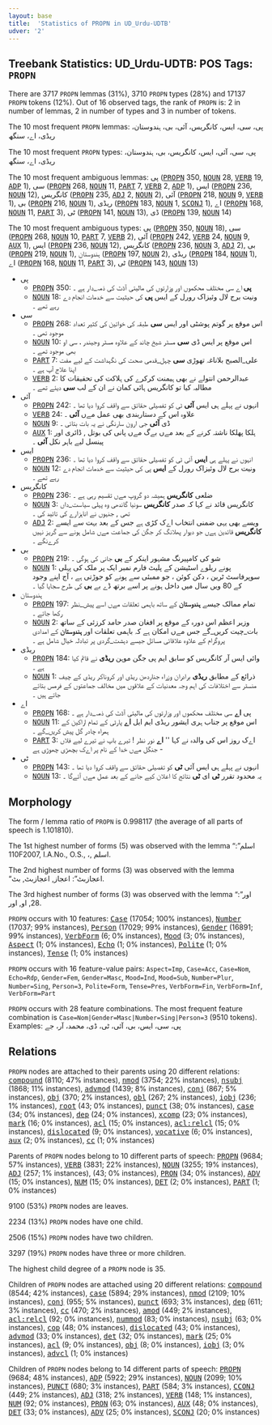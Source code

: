 ```yaml
---
layout: base
title:  'Statistics of PROPN in UD_Urdu-UDTB'
udver: '2'
---
```


## Treebank Statistics: UD_Urdu-UDTB: POS Tags: `PROPN`

There are 3717 `PROPN` lemmas (31%), 3710 `PROPN` types (28%) and 17137 `PROPN` tokens (12%).
Out of 16 observed tags, the rank of `PROPN` is: 2 in number of lemmas, 2 in number of types and 3 in number of tokens.

The 10 most frequent `PROPN` lemmas: پی، سی، ایس، کانگریس، آئی، بی، ہندوستان، ریڈی، اے، سنگھ

The 10 most frequent `PROPN` types:  پی، سی، آئی، ایس، کانگریس، بی، ہندوستان، ریڈی، اے، سنگھ

The 10 most frequent ambiguous lemmas: پی (<tt><a href="ur_udtb-pos-PROPN.html">PROPN</a></tt> 350, <tt><a href="ur_udtb-pos-NOUN.html">NOUN</a></tt> 28, <tt><a href="ur_udtb-pos-VERB.html">VERB</a></tt> 19, <tt><a href="ur_udtb-pos-ADP.html">ADP</a></tt> 1), سی (<tt><a href="ur_udtb-pos-PROPN.html">PROPN</a></tt> 268, <tt><a href="ur_udtb-pos-NOUN.html">NOUN</a></tt> 11, <tt><a href="ur_udtb-pos-PART.html">PART</a></tt> 7, <tt><a href="ur_udtb-pos-VERB.html">VERB</a></tt> 2, <tt><a href="ur_udtb-pos-ADP.html">ADP</a></tt> 1), ایس (<tt><a href="ur_udtb-pos-PROPN.html">PROPN</a></tt> 236, <tt><a href="ur_udtb-pos-NOUN.html">NOUN</a></tt> 12), کانگریس (<tt><a href="ur_udtb-pos-PROPN.html">PROPN</a></tt> 235, <tt><a href="ur_udtb-pos-ADJ.html">ADJ</a></tt> 2, <tt><a href="ur_udtb-pos-NOUN.html">NOUN</a></tt> 2), آئی (<tt><a href="ur_udtb-pos-PROPN.html">PROPN</a></tt> 218, <tt><a href="ur_udtb-pos-NOUN.html">NOUN</a></tt> 9, <tt><a href="ur_udtb-pos-VERB.html">VERB</a></tt> 1), بی (<tt><a href="ur_udtb-pos-PROPN.html">PROPN</a></tt> 216, <tt><a href="ur_udtb-pos-NOUN.html">NOUN</a></tt> 1), ریڈی (<tt><a href="ur_udtb-pos-PROPN.html">PROPN</a></tt> 183, <tt><a href="ur_udtb-pos-NOUN.html">NOUN</a></tt> 1, <tt><a href="ur_udtb-pos-SCONJ.html">SCONJ</a></tt> 1), اے (<tt><a href="ur_udtb-pos-PROPN.html">PROPN</a></tt> 168, <tt><a href="ur_udtb-pos-NOUN.html">NOUN</a></tt> 11, <tt><a href="ur_udtb-pos-PART.html">PART</a></tt> 3), ٹی (<tt><a href="ur_udtb-pos-PROPN.html">PROPN</a></tt> 141, <tt><a href="ur_udtb-pos-NOUN.html">NOUN</a></tt> 13), ڈی (<tt><a href="ur_udtb-pos-PROPN.html">PROPN</a></tt> 139, <tt><a href="ur_udtb-pos-NOUN.html">NOUN</a></tt> 14)

The 10 most frequent ambiguous types:  پی (<tt><a href="ur_udtb-pos-PROPN.html">PROPN</a></tt> 350, <tt><a href="ur_udtb-pos-NOUN.html">NOUN</a></tt> 18), سی (<tt><a href="ur_udtb-pos-PROPN.html">PROPN</a></tt> 268, <tt><a href="ur_udtb-pos-NOUN.html">NOUN</a></tt> 10, <tt><a href="ur_udtb-pos-PART.html">PART</a></tt> 7, <tt><a href="ur_udtb-pos-VERB.html">VERB</a></tt> 2), آئی (<tt><a href="ur_udtb-pos-PROPN.html">PROPN</a></tt> 242, <tt><a href="ur_udtb-pos-VERB.html">VERB</a></tt> 24, <tt><a href="ur_udtb-pos-NOUN.html">NOUN</a></tt> 9, <tt><a href="ur_udtb-pos-AUX.html">AUX</a></tt> 1), ایس (<tt><a href="ur_udtb-pos-PROPN.html">PROPN</a></tt> 236, <tt><a href="ur_udtb-pos-NOUN.html">NOUN</a></tt> 12), کانگریس (<tt><a href="ur_udtb-pos-PROPN.html">PROPN</a></tt> 236, <tt><a href="ur_udtb-pos-NOUN.html">NOUN</a></tt> 3, <tt><a href="ur_udtb-pos-ADJ.html">ADJ</a></tt> 2), بی (<tt><a href="ur_udtb-pos-PROPN.html">PROPN</a></tt> 219, <tt><a href="ur_udtb-pos-NOUN.html">NOUN</a></tt> 1), ہندوستان (<tt><a href="ur_udtb-pos-PROPN.html">PROPN</a></tt> 197, <tt><a href="ur_udtb-pos-NOUN.html">NOUN</a></tt> 2), ریڈی (<tt><a href="ur_udtb-pos-PROPN.html">PROPN</a></tt> 184, <tt><a href="ur_udtb-pos-NOUN.html">NOUN</a></tt> 1), اے (<tt><a href="ur_udtb-pos-PROPN.html">PROPN</a></tt> 168, <tt><a href="ur_udtb-pos-NOUN.html">NOUN</a></tt> 11, <tt><a href="ur_udtb-pos-PART.html">PART</a></tt> 3), ٹی (<tt><a href="ur_udtb-pos-PROPN.html">PROPN</a></tt> 143, <tt><a href="ur_udtb-pos-NOUN.html">NOUN</a></tt> 13)


* پی
  * <tt><a href="ur_udtb-pos-PROPN.html">PROPN</a></tt> 350: <b>پی</b> اے سی مختلف محکموں اور وزارتوں کی مالیتی آڈٹ کی ذمہ_دار ہے ۔
  * <tt><a href="ur_udtb-pos-NOUN.html">NOUN</a></tt> 18: ونیت برج لال وئیزاک رورل کے ایس <b>پی</b> کی حیثیت سے خدمات انجام دے رہے تھے ۔
* سی
  * <tt><a href="ur_udtb-pos-PROPN.html">PROPN</a></tt> 268: اس موقع پر گوتم پوشٹی اور ایس <b>سی</b> طبقہ کی خواتین کی کثیر تعداد موجود تھی ۔
  * <tt><a href="ur_udtb-pos-NOUN.html">NOUN</a></tt> 10: اس موقع پر ایس ڈی <b>سی</b> مسٹر شیخ چاند کے علاوہ مسٹر وجیندر ، سی او بھی موجود تھے ۔
  * <tt><a href="ur_udtb-pos-PART.html">PART</a></tt> 7: علی_الصبح بلاناغہ تھوڑی <b>سی</b> چہل_قدمی صحت کی نگہداشت کے لیے مفت اپنا علاج آپ ہے ۔
  * <tt><a href="ur_udtb-pos-VERB.html">VERB</a></tt> 2: عبدالرحمن انتولے نے بھی ہیمنت کرکرے کی ہلاکت کی تحقیقات کا مطالبہ کیا تو کانگریس ہائی کمان نے ان کے لب <b>سی</b> دیئے تھے ۔
* آئی
  * <tt><a href="ur_udtb-pos-PROPN.html">PROPN</a></tt> 242: انہوں نے پہلے ہی ایس <b>آئی</b> ٹی کو تفصیلی حقائق سے واقف کروا دیا تھا ۔
  * <tt><a href="ur_udtb-pos-VERB.html">VERB</a></tt> 24: علاوہ اس کے دستاربندی بھی عمل مےں <b>آئی</b> ۔
  * <tt><a href="ur_udtb-pos-NOUN.html">NOUN</a></tt> 9: ڈی <b>آئی</b> جی ارون سارنگی نے یہ بات بتائی ۔
  * <tt><a href="ur_udtb-pos-AUX.html">AUX</a></tt> 1: ہلکا پھلکا ناشتہ کرنے کے بعد مےں بےگ مےں پانی کی بوتل , ڈائری اور پینسل لیے باہر نکل <b>آئی</b> ۔
* ایس
  * <tt><a href="ur_udtb-pos-PROPN.html">PROPN</a></tt> 236: انہوں نے پہلے ہی <b>ایس</b> آئی ٹی کو تفصیلی حقائق سے واقف کروا دیا تھا ۔
  * <tt><a href="ur_udtb-pos-NOUN.html">NOUN</a></tt> 12: ونیت برج لال وئیزاک رورل کے <b>ایس</b> پی کی حیثیت سے خدمات انجام دے رہے تھے ۔
* کانگریس
  * <tt><a href="ur_udtb-pos-PROPN.html">PROPN</a></tt> 236: ضلعی <b>کانگریس</b> ہمیشہ دو گروپ مےں تقسیم رہی ہے ۔
  * <tt><a href="ur_udtb-pos-NOUN.html">NOUN</a></tt> 3: کانگریس قائد نے کہا کہ صدر <b>کانگریس</b> سونیا گاندھی وہ پہلی سیاست_داں تھی , جنہوں نے اناہزارے کی تائید کی ۔
  * <tt><a href="ur_udtb-pos-ADJ.html">ADJ</a></tt> 2: ویسے بھی یہی ضمنی انتخاب اےک کڑی ہے جس کے بعد بہت سے ایسے <b>کانگریس</b> قائدین ہےں جو دیوار پھلانگ کر جگن کی جماعت مےں شامل ہونے سے گریز نہیں کرےنگے ۔
* بی
  * <tt><a href="ur_udtb-pos-PROPN.html">PROPN</a></tt> 219: شو کی کامپیرنگ مشہور اینکر کے <b>بی</b> جانی کی ہوگی ۔
  * <tt><a href="ur_udtb-pos-NOUN.html">NOUN</a></tt> 1: پونے ریلوے اسٹیشن کے پلیٹ فارم نمبر ایک پر ملک کی پہلی سوپرفاسٹ ٹرین ، دکن کوئن ، جو ممبئی سے پونے کو جوڑتی ہے ، آج اپنے وجود کے 80 ویں سال میں داخل ہونے پر اسے برتھ ڈے بے <b>بی</b> کی طرح سجایا گیا ۔
* ہندوستان
  * <tt><a href="ur_udtb-pos-PROPN.html">PROPN</a></tt> 197: تمام ممالک جیسے <b>ہندوستان</b> کے ساتھ باہمی تعلقات مےں اسے پیش_نظر رکھا جائے ۔
  * <tt><a href="ur_udtb-pos-NOUN.html">NOUN</a></tt> 2: وزیر اعظم اس دورہ کے موقع پر افغان صدر حامد کرزئی کے ساتھ بات_چیت کریں_گے جس مےں امکان ہے کہ باہمی تعلقات اور <b>ہندوستان</b> کے امدادی پروگرام کے علاوہ علاقائی مسائل جیسے دہشت_گردی پر تبادلہ خیال شامل ہے ۔
* ریڈی
  * <tt><a href="ur_udtb-pos-PROPN.html">PROPN</a></tt> 184: وائی ایس آر کانگریس کو سابق ایم پی جگن موہن <b>ریڈی</b> نے قائم کیا ہے ۔
  * <tt><a href="ur_udtb-pos-NOUN.html">NOUN</a></tt> 1: ذرائع کے مطابق <b>ریڈی</b> برادران وزراء جناردھن ریڈی اور کروناکر ریڈی کے چیف منسٹر سے اختلافات کی اہم وجہ معدنیات کے علاقوں میں مخالف جماعتوں کے فرمس بتائے جاتے ہیں ۔
* اے
  * <tt><a href="ur_udtb-pos-PROPN.html">PROPN</a></tt> 168: پی <b>اے</b> سی مختلف محکموں اور وزارتوں کی مالیتی آڈٹ کی ذمہ_دار ہے ۔
  * <tt><a href="ur_udtb-pos-NOUN.html">NOUN</a></tt> 11: اس موقع پر جناب ہری ایشور ریڈی ایم ایل <b>اے</b> پارٹی کے تمام اراکین کے ہمراہ چادر گل پیش کریں_گے ۔
  * <tt><a href="ur_udtb-pos-PART.html">PART</a></tt> 3: اےک روز اس کی والدہ نے کہا '' <b>اے</b> نور نظر ! تیرے باپ نے تیرے لیے فلاں جنگل مےں خدا کے نام پر اےک بچھڑی چھوڑی ہے -
* ٹی
  * <tt><a href="ur_udtb-pos-PROPN.html">PROPN</a></tt> 143: انہوں نے پہلے ہی ایس آئی <b>ٹی</b> کو تفصیلی حقائق سے واقف کروا دیا تھا ۔
  * <tt><a href="ur_udtb-pos-NOUN.html">NOUN</a></tt> 13: یہ محدود تقرر <b>ٹی</b> ای <b>ٹی</b> نتائج کا اعلان کیے جانے کے بعد عمل مےں آئےگا ۔

## Morphology

The form / lemma ratio of `PROPN` is 0.998117 (the average of all parts of speech is 1.101810).

The 1st highest number of forms (5) was observed with the lemma “اسلم”: 110F2007, I.A.No., O.S., ،, اسلم.

The 2nd highest number of forms (3) was observed with the lemma “اعجازبٹ”: اعجاز, اعجازبٹ, بٹ.

The 3rd highest number of forms (3) was observed with the lemma “اور”: 28, او, اور.

`PROPN` occurs with 10 features: <tt><a href="ur_udtb-feat-Case.html">Case</a></tt> (17054; 100% instances), <tt><a href="ur_udtb-feat-Number.html">Number</a></tt> (17037; 99% instances), <tt><a href="ur_udtb-feat-Person.html">Person</a></tt> (17029; 99% instances), <tt><a href="ur_udtb-feat-Gender.html">Gender</a></tt> (16891; 99% instances), <tt><a href="ur_udtb-feat-VerbForm.html">VerbForm</a></tt> (6; 0% instances), <tt><a href="ur_udtb-feat-Mood.html">Mood</a></tt> (3; 0% instances), <tt><a href="ur_udtb-feat-Aspect.html">Aspect</a></tt> (1; 0% instances), <tt><a href="ur_udtb-feat-Echo.html">Echo</a></tt> (1; 0% instances), <tt><a href="ur_udtb-feat-Polite.html">Polite</a></tt> (1; 0% instances), <tt><a href="ur_udtb-feat-Tense.html">Tense</a></tt> (1; 0% instances)

`PROPN` occurs with 16 feature-value pairs: `Aspect=Imp`, `Case=Acc`, `Case=Nom`, `Echo=Rdp`, `Gender=Fem`, `Gender=Masc`, `Mood=Ind`, `Mood=Sub`, `Number=Plur`, `Number=Sing`, `Person=3`, `Polite=Form`, `Tense=Pres`, `VerbForm=Fin`, `VerbForm=Inf`, `VerbForm=Part`

`PROPN` occurs with 28 feature combinations.
The most frequent feature combination is `Case=Nom|Gender=Masc|Number=Sing|Person=3` (9510 tokens).
Examples: پی، سی، ایس، بی، آئی، ٹی، ڈی، محمد، آر، جے


## Relations

`PROPN` nodes are attached to their parents using 20 different relations: <tt><a href="ur_udtb-dep-compound.html">compound</a></tt> (8110; 47% instances), <tt><a href="ur_udtb-dep-nmod.html">nmod</a></tt> (3754; 22% instances), <tt><a href="ur_udtb-dep-nsubj.html">nsubj</a></tt> (1868; 11% instances), <tt><a href="ur_udtb-dep-advmod.html">advmod</a></tt> (1439; 8% instances), <tt><a href="ur_udtb-dep-conj.html">conj</a></tt> (867; 5% instances), <tt><a href="ur_udtb-dep-obj.html">obj</a></tt> (370; 2% instances), <tt><a href="ur_udtb-dep-obl.html">obl</a></tt> (267; 2% instances), <tt><a href="ur_udtb-dep-iobj.html">iobj</a></tt> (236; 1% instances), <tt><a href="ur_udtb-dep-root.html">root</a></tt> (43; 0% instances), <tt><a href="ur_udtb-dep-punct.html">punct</a></tt> (38; 0% instances), <tt><a href="ur_udtb-dep-case.html">case</a></tt> (34; 0% instances), <tt><a href="ur_udtb-dep-dep.html">dep</a></tt> (24; 0% instances), <tt><a href="ur_udtb-dep-xcomp.html">xcomp</a></tt> (23; 0% instances), <tt><a href="ur_udtb-dep-mark.html">mark</a></tt> (16; 0% instances), <tt><a href="ur_udtb-dep-acl.html">acl</a></tt> (15; 0% instances), <tt><a href="ur_udtb-dep-acl-relcl.html">acl:relcl</a></tt> (15; 0% instances), <tt><a href="ur_udtb-dep-dislocated.html">dislocated</a></tt> (9; 0% instances), <tt><a href="ur_udtb-dep-vocative.html">vocative</a></tt> (6; 0% instances), <tt><a href="ur_udtb-dep-aux.html">aux</a></tt> (2; 0% instances), <tt><a href="ur_udtb-dep-cc.html">cc</a></tt> (1; 0% instances)

Parents of `PROPN` nodes belong to 10 different parts of speech: <tt><a href="ur_udtb-pos-PROPN.html">PROPN</a></tt> (9684; 57% instances), <tt><a href="ur_udtb-pos-VERB.html">VERB</a></tt> (3831; 22% instances), <tt><a href="ur_udtb-pos-NOUN.html">NOUN</a></tt> (3255; 19% instances), <tt><a href="ur_udtb-pos-ADJ.html">ADJ</a></tt> (257; 1% instances),  (43; 0% instances), <tt><a href="ur_udtb-pos-PRON.html">PRON</a></tt> (34; 0% instances), <tt><a href="ur_udtb-pos-ADV.html">ADV</a></tt> (15; 0% instances), <tt><a href="ur_udtb-pos-NUM.html">NUM</a></tt> (15; 0% instances), <tt><a href="ur_udtb-pos-DET.html">DET</a></tt> (2; 0% instances), <tt><a href="ur_udtb-pos-PART.html">PART</a></tt> (1; 0% instances)

9100 (53%) `PROPN` nodes are leaves.

2234 (13%) `PROPN` nodes have one child.

2506 (15%) `PROPN` nodes have two children.

3297 (19%) `PROPN` nodes have three or more children.

The highest child degree of a `PROPN` node is 35.

Children of `PROPN` nodes are attached using 20 different relations: <tt><a href="ur_udtb-dep-compound.html">compound</a></tt> (8544; 42% instances), <tt><a href="ur_udtb-dep-case.html">case</a></tt> (5894; 29% instances), <tt><a href="ur_udtb-dep-nmod.html">nmod</a></tt> (2109; 10% instances), <tt><a href="ur_udtb-dep-conj.html">conj</a></tt> (955; 5% instances), <tt><a href="ur_udtb-dep-punct.html">punct</a></tt> (693; 3% instances), <tt><a href="ur_udtb-dep-dep.html">dep</a></tt> (611; 3% instances), <tt><a href="ur_udtb-dep-cc.html">cc</a></tt> (470; 2% instances), <tt><a href="ur_udtb-dep-amod.html">amod</a></tt> (449; 2% instances), <tt><a href="ur_udtb-dep-acl-relcl.html">acl:relcl</a></tt> (92; 0% instances), <tt><a href="ur_udtb-dep-nummod.html">nummod</a></tt> (83; 0% instances), <tt><a href="ur_udtb-dep-nsubj.html">nsubj</a></tt> (63; 0% instances), <tt><a href="ur_udtb-dep-cop.html">cop</a></tt> (48; 0% instances), <tt><a href="ur_udtb-dep-dislocated.html">dislocated</a></tt> (43; 0% instances), <tt><a href="ur_udtb-dep-advmod.html">advmod</a></tt> (33; 0% instances), <tt><a href="ur_udtb-dep-det.html">det</a></tt> (32; 0% instances), <tt><a href="ur_udtb-dep-mark.html">mark</a></tt> (25; 0% instances), <tt><a href="ur_udtb-dep-acl.html">acl</a></tt> (9; 0% instances), <tt><a href="ur_udtb-dep-obj.html">obj</a></tt> (8; 0% instances), <tt><a href="ur_udtb-dep-iobj.html">iobj</a></tt> (3; 0% instances), <tt><a href="ur_udtb-dep-advcl.html">advcl</a></tt> (1; 0% instances)

Children of `PROPN` nodes belong to 14 different parts of speech: <tt><a href="ur_udtb-pos-PROPN.html">PROPN</a></tt> (9684; 48% instances), <tt><a href="ur_udtb-pos-ADP.html">ADP</a></tt> (5922; 29% instances), <tt><a href="ur_udtb-pos-NOUN.html">NOUN</a></tt> (2099; 10% instances), <tt><a href="ur_udtb-pos-PUNCT.html">PUNCT</a></tt> (680; 3% instances), <tt><a href="ur_udtb-pos-PART.html">PART</a></tt> (584; 3% instances), <tt><a href="ur_udtb-pos-CCONJ.html">CCONJ</a></tt> (449; 2% instances), <tt><a href="ur_udtb-pos-ADJ.html">ADJ</a></tt> (318; 2% instances), <tt><a href="ur_udtb-pos-VERB.html">VERB</a></tt> (148; 1% instances), <tt><a href="ur_udtb-pos-NUM.html">NUM</a></tt> (92; 0% instances), <tt><a href="ur_udtb-pos-PRON.html">PRON</a></tt> (63; 0% instances), <tt><a href="ur_udtb-pos-AUX.html">AUX</a></tt> (48; 0% instances), <tt><a href="ur_udtb-pos-DET.html">DET</a></tt> (33; 0% instances), <tt><a href="ur_udtb-pos-ADV.html">ADV</a></tt> (25; 0% instances), <tt><a href="ur_udtb-pos-SCONJ.html">SCONJ</a></tt> (20; 0% instances)

